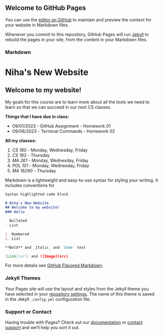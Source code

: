 ## Welcome to GitHub Pages

You can use the [editor on GitHub](https://github.com/kalutes/CS193_Fall18_Lab1/edit/master/index.md) to maintain and preview the content for your website in Markdown files.

Whenever you commit to this repository, GitHub Pages will run [Jekyll](https://jekyllrb.com/) to rebuild the pages in your site, from the content in your Markdown files.

### Markdown

# Niha's New Website 
## Welcome to my website! 

My goals for this course are to learn more about all the tools we need to learn so that we can succeed in our next CS classes. 

**Things that I have due in class:**
- 09/01/2023 - GitHub Assignment - Homework 01 
- 09/06/2023 - Terminal Commands - Homework 02

**All my classes:**
1) _CS 180_ - Monday, Wednesday, Friday
2) _CS 193_ - Thursday
3) _MA 261_ - Monday, Wednesday, Friday
4) _POL 101_ - Monday, Wednesday, Friday
5) _MA 16290_ - Thursday 

Markdown is a lightweight and easy-to-use syntax for styling your writing. It includes conventions for

```markdown
Syntax highlighted code block

# Niha's New Website
## Welcome to my website! 
### Hello

- Bulleted
- List

1. Numbered
2. List

**Bold** and _Italic_ and `Code` text

[Link](url) and ![Image](src)
```

For more details see [GitHub Flavored Markdown](https://guides.github.com/features/mastering-markdown/).

### Jekyll Themes

Your Pages site will use the layout and styles from the Jekyll theme you have selected in your [repository settings](https://github.com/kalutes/CS193_Fall18_Lab1/settings). The name of this theme is saved in the Jekyll `_config.yml` configuration file.

### Support or Contact

Having trouble with Pages? Check out our [documentation](https://help.github.com/categories/github-pages-basics/) or [contact support](https://github.com/contact) and we’ll help you sort it out.
